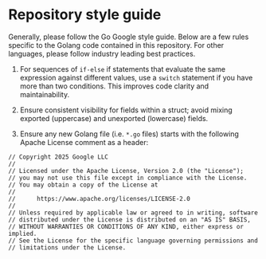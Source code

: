 # Repository style guide

Generally, please follow the Go Google style guide. Below are a few rules specific to the Golang
code contained in this repository. For other languages, please follow industry leading best practices.

1. For sequences of `if-else` if statements that evaluate the same expression against different values, use
   a `switch` statement if you have more than two conditions. This improves code clarity and maintainability.

2. Ensure consistent visibility for fields within a struct; avoid mixing exported (uppercase) and
   unexported (lowercase) fields.

3. Ensure any new Golang file (i.e. `*.go` files) starts with the following Apache License comment as a header:

```
// Copyright 2025 Google LLC
//
// Licensed under the Apache License, Version 2.0 (the "License");
// you may not use this file except in compliance with the License.
// You may obtain a copy of the License at
//
//      https://www.apache.org/licenses/LICENSE-2.0
//
// Unless required by applicable law or agreed to in writing, software
// distributed under the License is distributed on an "AS IS" BASIS,
// WITHOUT WARRANTIES OR CONDITIONS OF ANY KIND, either express or implied.
// See the License for the specific language governing permissions and
// limitations under the License.
```
